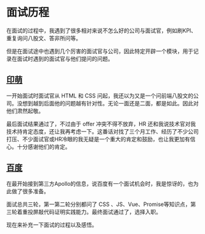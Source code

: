 # 面试历程

在面试的过程中，我遇到了很多相对来说不怎么好的公司与面试官，例如刷KPI、重复询问八股文、答非所问等。

但是在面试途中也遇到几个厉害的面试官与公司，因此特定开辟一个模块，用于记录在面试时遇到的面试官与他们提问的问题。

## [印萌](/面试鸭/面试问/印萌)

一开始面试时面试官从 HTML 和 CSS 问起，我还以为又是一个问前端八股文的公司。没想到越到后面他的问题越有针对性。无论一面还是二面，都是如此。因此对他们肃然起敬。

最后面试结果通过了，不过由于 offer 冲突不得不放弃，HR 还和我说技术官对我技术持肯定态度，还让我再考虑一下。这番话对找了三个月工作、经历了不少公司打压、不少面试官或HR冷眼的我无疑是一个重大的肯定和鼓励，也让我更加有信心。十分感谢他们的肯定。

## [百度](/面试鸭/面试问/百度)

在最开始接到第三方Apollo的信息，说百度有一个面试机会时，我是惊讶的，也为此做了很多准备。

面试总共三轮，第一第二轮分别都问了 CSS 、JS、Vue、Promise等知识点，第三轮着重投屏敲代码证明实践能力。最终面试通过了，选择入职。

现在来补充一下面试的过程以及感悟。